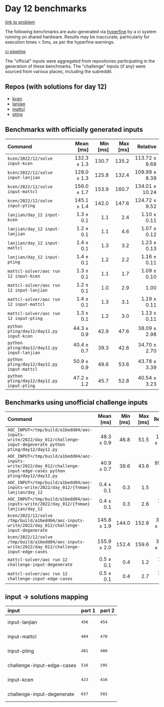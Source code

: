 # Day 12 benchmarks

[link to problem](http://adventofcode.com/2022/day/12)

The following benchmarks are auto-generated via [hyperfine](https://github.com/sharkdp/hyperfine) by a ci system running on shared hardware. Results may be inaccurate, particularly for execution times < 5ms, as per the hyperfine warnings.

[ci pipeline](http://ci.papercode.net:8080/teams/aoc2022/pipelines/aoc-compare-2022)

The "official" inputs were aggregated from repositories participating in the generation of these benchmarks. The "challenge" inputs (if any) were sourced from various places, including the subreddit.

## Repos (with solutions for day 12)


- [kcen](https://github.com/kcen/AdventOfCode)
- [lanjian](https://github.com/LanJian/aoc-2022)
- [mattcl](https://github.com/mattcl/aoc2022)
- [pting](https://github.com/pting/aoc2022)

## Benchmarks with officially generated inputs
| Command | Mean [ms] | Min [ms] | Max [ms] | Relative |
|:---|---:|---:|---:|---:|
| `kcen/2022/12/solve input-kcen` | 132.3 ± 1.3 | 130.7 | 135.2 | 113.72 ± 8.68 |
| `kcen/2022/12/solve input-lanjian` | 128.0 ± 1.3 | 125.8 | 132.4 | 109.99 ± 8.39 |
| `kcen/2022/12/solve input-mattcl` | 156.0 ± 1.7 | 153.9 | 160.7 | 134.01 ± 10.24 |
| `kcen/2022/12/solve input-pting` | 145.1 ± 1.4 | 142.0 | 147.6 | 124.72 ± 9.52 |
| `lanjian/day_12 input-kcen` | 1.3 ± 0.1 | 1.1 | 2.4 | 1.10 ± 0.11 |
| `lanjian/day_12 input-lanjian` | 1.2 ± 0.1 | 1.1 | 4.6 | 1.07 ± 0.12 |
| `lanjian/day_12 input-mattcl` | 1.4 ± 0.1 | 1.3 | 3.2 | 1.23 ± 0.13 |
| `lanjian/day_12 input-pting` | 1.4 ± 0.1 | 1.2 | 2.2 | 1.16 ± 0.11 |
| `mattcl-solver/aoc run 12 input-kcen` | 1.3 ± 0.1 | 1.1 | 1.7 | 1.09 ± 0.10 |
| `mattcl-solver/aoc run 12 input-lanjian` | 1.2 ± 0.1 | 1.0 | 2.9 | 1.00 |
| `mattcl-solver/aoc run 12 input-mattcl` | 1.4 ± 0.1 | 1.3 | 3.1 | 1.19 ± 0.11 |
| `mattcl-solver/aoc run 12 input-pting` | 1.3 ± 0.1 | 1.2 | 3.0 | 1.13 ± 0.11 |
| `python pting/day12/day12.py input-kcen` | 44.3 ± 0.9 | 42.9 | 47.6 | 38.09 ± 2.98 |
| `python pting/day12/day12.py input-lanjian` | 40.4 ± 0.7 | 39.3 | 42.6 | 34.70 ± 2.70 |
| `python pting/day12/day12.py input-mattcl` | 50.9 ± 0.9 | 49.6 | 53.6 | 43.78 ± 3.39 |
| `python pting/day12/day12.py input-pting` | 47.2 ± 1.2 | 45.7 | 52.8 | 40.54 ± 3.23 |
## Benchmarks using unofficial challenge inputs
| Command | Mean [ms] | Min [ms] | Max [ms] | Relative |
|:---|---:|---:|---:|---:|
| `AOC_INPUT=/tmp/build/a1bedd04/aoc-inputs-write/2022/day_012/challenge-input-degenerate python pting/day12/day12.py` | 48.3 ± 0.9 | 46.8 | 51.5 | 112.22 ± 17.17 |
| `AOC_INPUT=/tmp/build/a1bedd04/aoc-inputs-write/2022/day_012/challenge-input-edge-cases python pting/day12/day12.py` | 40.9 ± 0.7 | 39.6 | 43.6 | 95.17 ± 14.55 |
| `AOC_INPUT=/tmp/build/a1bedd04/aoc-inputs-write/2022/day_012/{fnmae} lanjian/day_12` | 0.4 ± 0.1 | 0.3 | 1.5 | 1.00 |
| `AOC_INPUT=/tmp/build/a1bedd04/aoc-inputs-write/2022/day_012/{fnmae} lanjian/day_12` | 0.4 ± 0.1 | 0.3 | 2.6 | 1.02 ± 0.24 |
| `kcen/2022/12/solve /tmp/build/a1bedd04/aoc-inputs-write/2022/day_012/challenge-input-degenerate` | 145.8 ± 1.9 | 144.0 | 152.8 | 338.84 ± 51.64 |
| `kcen/2022/12/solve /tmp/build/a1bedd04/aoc-inputs-write/2022/day_012/challenge-input-edge-cases` | 155.9 ± 2.0 | 152.4 | 159.6 | 362.35 ± 55.20 |
| `mattcl-solver/aoc run 12 challenge-input-degenerate` | 0.5 ± 0.1 | 0.4 | 1.2 | 1.14 ± 0.23 |
| `mattcl-solver/aoc run 12 challenge-input-edge-cases` | 0.5 ± 0.1 | 0.4 | 2.7 | 1.18 ± 0.25 |

## input -> solutions mapping
|input|part 1|part 2|
|:---|:---|:---|
|input-lanjian|<pre>456</pre>|<pre>454</pre>|
|input-mattcl|<pre>484</pre>|<pre>478</pre>|
|input-pting|<pre>481</pre>|<pre>480</pre>|
|challenge-input-edge-cases|<pre>516</pre>|<pre>295</pre>|
|input-kcen|<pre>423</pre>|<pre>416</pre>|
|challenge-input-degenerate|<pre>657</pre>|<pre>502</pre>|

